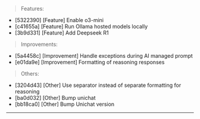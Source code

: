 > Features:
- [5322390] [Feature] Enable o3-mini
- [c41655a] [Feature] Run Ollama hosted models locally
- [3b9d331] [Feature] Add Deepseek R1

> Improvements:
- [5a4458c] [Improvement] Handle exceptions during AI managed prompt
- [e01da9e] [Improvement] Formatting of reasoning responses

> Others:
- [3204d43] [Other] Use separator instead of separate formatting for reasoning
- [ba0d032] [Other] Bump unichat
- [bb18ca0] [Other] Bump Unichat version


---
